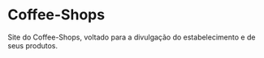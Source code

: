 # Coffee-Shops
Site do Coffee-Shops, voltado para a divulgação do estabelecimento e de seus produtos.
